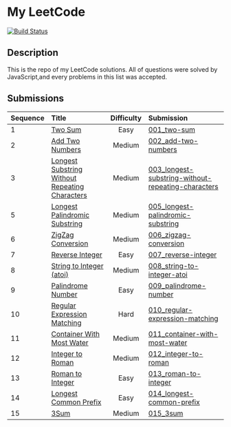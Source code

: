 # My LeetCode

[![Build Status](https://www.travis-ci.org/rover5056/leetcode.svg?branch=master)](https://www.travis-ci.org/rover5056/leetcode)

## Description
This is the repo of my LeetCode solutions. All of questions were solved by JavaScript,and every problems in this list was accepted.


## Submissions

| Sequence      | Title         | Difficulty  | Submission  |
| ------------- |:------------- | :----------:| :---------- |
| 1 | [Two Sum][1] | Easy | [001_two-sum][2] |
| 2 | [Add Two Numbers][3] | Medium | [002_add-two-numbers][4] |
| 3 | [Longest Substring Without Repeating Characters][5] | Medium | [003_longest-substring-without-repeating-characters][6] |
| 5 | [Longest Palindromic Substring][9] | Medium | [005_longest-palindromic-substring][10] |
| 6 | [ZigZag Conversion][11] | Medium | [006_zigzag-conversion][12] |
| 7 | [Reverse Integer][13] | Easy | [007_reverse-integer][14] |
| 8 | [String to Integer (atoi)][15] | Medium | [008_string-to-integer-atoi][16] |
| 9 | [Palindrome Number][17] | Easy | [009_palindrome-number][18] |
| 10 | [Regular Expression Matching][19] | Hard | [010_regular-expression-matching][20] |
| 11 | [Container With Most Water][21] | Medium | [011_container-with-most-water][22] |
| 12 | [Integer to Roman][23] | Medium | [012_integer-to-roman][24] |
| 13 | [Roman to Integer][25] | Easy | [013_roman-to-integer][26] |
| 14 | [Longest Common Prefix][27] | Easy | [014_longest-common-prefix][28] |
| 15 | [3Sum][29] | Medium | [015_3sum][30] |


[1]: https://leetcode.com/problems/two-sum
[2]: https://github.com/rover5056/leetcode/tree/master/problems/001_two-sum/index.js
[3]: https://leetcode.com/problems/add-two-numbers
[4]: https://github.com/rover5056/leetcode/tree/master/problems/002_add-two-numbers/index.js
[5]: https://leetcode.com/problems/longest-substring-without-repeating-characters
[6]: https://github.com/rover5056/leetcode/tree/master/problems/003_longest-substring-without-repeating-characters/index.js
[9]: https://leetcode.com/problems/longest-palindromic-substring
[10]: https://github.com/rover5056/leetcode/tree/master/problems/005_longest-palindromic-substring/index.js
[11]: https://leetcode.com/problems/zigzag-conversion
[12]: https://github.com/rover5056/leetcode/tree/master/problems/006_zigzag-conversion/index.js
[13]: https://leetcode.com/problems/reverse-integer
[14]: https://github.com/rover5056/leetcode/tree/master/problems/007_reverse-integer/index.js
[15]: https://leetcode.com/problems/string-to-integer-atoi
[16]: https://github.com/rover5056/leetcode/tree/master/problems/008_string-to-integer-atoi/index.js
[17]: https://leetcode.com/problems/palindrome-number
[18]: https://github.com/rover5056/leetcode/tree/master/problems/009_palindrome-number/index.js
[19]: https://leetcode.com/problems/regular-expression-matching
[20]: https://github.com/rover5056/leetcode/tree/master/problems/010_regular-expression-matching/index.js
[21]: https://leetcode.com/problems/container-with-most-water
[22]: https://github.com/rover5056/leetcode/tree/master/problems/011_container-with-most-water/index.js
[23]: https://leetcode.com/problems/integer-to-roman
[24]: https://github.com/rover5056/leetcode/tree/master/problems/012_integer-to-roman/index.js
[25]: https://leetcode.com/problems/roman-to-integer
[26]: https://github.com/rover5056/leetcode/tree/master/problems/013_roman-to-integer/index.js
[27]: https://leetcode.com/problems/longest-common-prefix
[28]: https://github.com/rover5056/leetcode/tree/master/problems/014_longest-common-prefix/index.js
[29]: https://leetcode.com/problems/3sum
[30]: https://github.com/rover5056/leetcode/tree/master/problems/015_3sum/index.js
